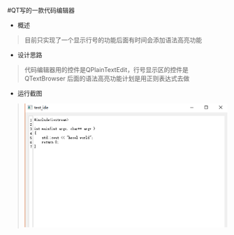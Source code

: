 #QT写的一款代码编辑器
* 概述
>目前只实现了一个显示行号的功能后面有时间会添加语法高亮功能

* 设计思路
>代码编辑器用的控件是QPlainTextEdit，行号显示区的控件是QTextBrowser
>后面的语法高亮功能计划是用正则表达式去做

* 运行截图
>![截图](https://github.com/microcisco/ide/blob/master/koa.png)